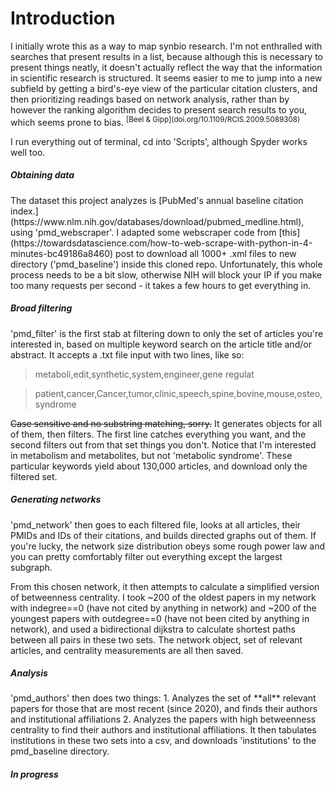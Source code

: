 <h1>Introduction</h1>
I initially wrote this as a way to map synbio research. I'm not enthralled with searches that present results in a list, because although this is necessary to present things neatly, it doesn't actually reflect the way that the information in scientific research is structured. It seems easier to me to jump into a new subfield by getting a bird's-eye view of the particular citation clusters, and then prioritizing readings based on network analysis, rather than by however the ranking algorithm decides to present search results to you, which seems prone to bias. <sup>[Beel & Gipp](doi.org/10.1109/RCIS.2009.5089308)</sup>  

I run everything out of terminal, cd into 'Scripts', although Spyder works well too.

<h5>Obtaining data</h5>
The dataset this project analyzes is [PubMed's annual baseline citation index.](https://www.nlm.nih.gov/databases/download/pubmed_medline.html), using 'pmd_webscraper'. I adapted some webscraper code from [this](https://towardsdatascience.com/how-to-web-scrape-with-python-in-4-minutes-bc49186a8460) post to download all 1000+ .xml files to new directory ('pmd_baseline') inside this cloned repo. Unfortunately, this whole process needs to be a bit slow, otherwise NIH will block your IP if you make too many requests per second - it takes a few hours to get everything in.

<h5>Broad filtering</h5>
'pmd_filter' is the first stab at filtering down to only the set of articles you're interested in, based on multiple keyword search on the article title and/or abstract. It accepts a .txt file input with two lines, like so:

>metaboli,edit,synthetic,system,engineer,gene regulat

>patient,cancer,Cancer,tumor,clinic,speech,spine,bovine,mouse,osteo,syndrome

~~Case sensitive and no substring matching, sorry.~~ It generates objects for all of them, then filters. The first line catches everything you want, and the second filters out from that set things you don't.  Notice that I'm interested in metabolism and metabolites, but not 'metabolic syndrome'. These particular keywords yield about 130,000 articles, and download only the filtered set.

<h5>Generating networks</h5>
'pmd_network' then goes to each filtered file, looks at all articles, their PMIDs and IDs of their citations, and builds directed graphs out of them. If you're lucky, the network size distribution obeys some rough power law and you can pretty comfortably filter out everything except the largest subgraph. 

From this chosen network, it then attempts to calculate a simplified version of betweenness centrality. I took ~200 of the oldest papers in my network with indegree==0 (have not cited by anything in network) and ~200 of the youngest papers with outdegree==0 (have not been cited by anything in network), and used a bidirectional dijkstra to calculate shortest paths between all pairs in these two sets. The network object, set of relevant articles, and centrality measurements are all then saved.

<h5>Analysis</h5>
'pmd_authors' then does two things:
1. Analyzes the set of **all** relevant papers for those that are most recent (since 2020), and finds their authors and institutional affiliations
2. Analyzes the papers with high betweenness centrality to find their authors and institutional affiliations. 
It then tabulates institutions in these two sets into a csv, and downloads 'institutions' to the pmd_baseline directory.

<h5>In progress</h5?  
1. Exploring clustering algorithms to reveal network substructures
2. Topic modeling with Latent Dirichlet Allocation to characterize the corpora of those clusters
3. 'pmd_dash' - Working on visualizing these networks with [Plotly Dash](https://plotly.com/dash/)
4. Continuing to clean this whole thing up!

